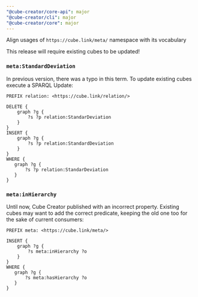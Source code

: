 ```yaml
---
"@cube-creator/core-api": major
"@cube-creator/cli": major
"@cube-creator/core": major
---
```


Align usages of `https://cube.link/meta/` namespace with its vocabulary

This release will require existing cubes to be updated!

### `meta:StandardDeviation`

In previous version, there was a typo in this term. To update existing cubes execute a SPARQL Update:

```sparql
PREFIX relation: <https://cube.link/relation/>

DELETE {
    graph ?g {
        ?s ?p relation:StandarDeviation
    }
}
INSERT {
    graph ?g {
        ?s ?p relation:StandardDeviation
    }
}
WHERE {
   graph ?g {        
       ?s ?p relation:StandarDeviation    
   }
}
```

### `meta:inHierarchy`

Until now, Cube Creator published with an incorrect property. Existing cubes may want to add the correct predicate, keeping the old one too for the sake of current consumers:

```sparql
PREFIX meta: <https://cube.link/meta/>

INSERT {
    graph ?g {
        ?s meta:inHierarchy ?o
    }
}
WHERE {
   graph ?g {
       ?s meta:hasHierarchy ?o    
   }
}
```
